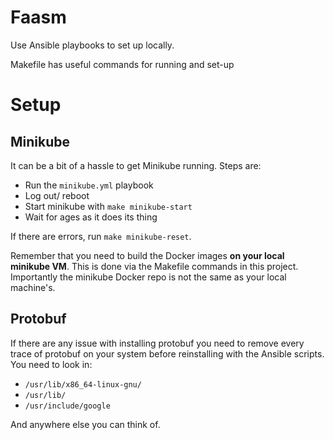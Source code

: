 # Faasm

Use Ansible playbooks to set up locally.

Makefile has useful commands for running and set-up

# Setup

## Minikube

It can be a bit of a hassle to get Minikube running. Steps are:

- Run the `minikube.yml` playbook
- Log out/ reboot
- Start minikube with `make minikube-start`
- Wait for ages as it does its thing

If there are errors, run `make minikube-reset`.

Remember that you need to build the Docker images **on your local minikube VM**. This is done via the Makefile
commands in this project. Importantly the minikube Docker repo is not the same as your local machine's.

## Protobuf

If there are any issue with installing protobuf you need to remove every trace of protobuf on your system before
reinstalling with the Ansible scripts. You need to look in:

- `/usr/lib/x86_64-linux-gnu/`
- `/usr/lib/`
- `/usr/include/google`

And anywhere else you can think of.